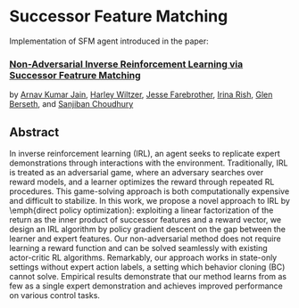 # Successor Feature Matching
Implementation of SFM agent introduced in the paper:

### [Non-Adversarial Inverse Reinforcement Learning via Successor Featrure Matching]() 

by [Arnav Kumar Jain](https://arnavkj1995.github.io/), [Harley Wiltzer](https://harwiltz.github.io/), [Jesse Farebrother](https://brosa.ca/), [Irina Rish](https://sites.google.com/view/irinarish/), [Glen Berseth](https://neo-x.github.io/), and [Sanjiban Choudhury](https://sanjibanc.github.io/)


## Abstract
In inverse reinforcement learning (IRL), an agent seeks to replicate expert demonstrations through interactions with the environment.
Traditionally, IRL is treated as an adversarial game, where an adversary searches over reward models, and a learner optimizes the reward through repeated RL procedures.
This game-solving approach is both computationally expensive and difficult to stabilize.
In this work, we propose a novel approach to IRL by \emph{direct policy optimization}: exploiting a linear factorization of the return as the inner product of successor features and a reward vector, we design an IRL algorithm by policy gradient descent on the gap between the learner and expert features.
Our non-adversarial method does not require learning a reward function and can be solved seamlessly with existing actor-critic RL algorithms.
Remarkably, our approach works in state-only settings without expert action labels, a setting which behavior cloning (BC) cannot solve.
Empirical results demonstrate that our method learns from as few as a single expert demonstration and achieves improved performance on various control tasks.
